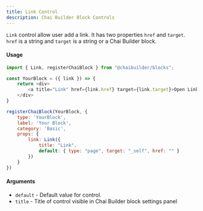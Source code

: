 ```yaml
---
title: Link Control
description: Chai Builder Block Controls
---
```


`Link` control allow user add a link. It has two properties `href` and `target`. `href` is a string and `target` is a
string or a Chai Builder block.

#### Usage

```js
import { Link, registerChaiBlock } from "@chaibuilder/blocks";

const YourBlock = ({ link }) => {
    return <div>
        <a title="Link" href={link.href} target={link.target}>Open Link</a>
    </div>
}

registerChaiBlock(YourBlock, {
    type: 'YourBlock',
    label: 'Your Block',
    category: 'Basic',
    props: {
        link: Link({
            title: "Link",
            default: { type: "page", target: "_self", href: "" }
        })
    }
})

```


#### Arguments

- `default` - Default value for control.
- `title` - Title of control visible in Chai Builder block settings panel
